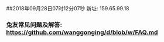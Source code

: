 ##2018年09月28日07时12分07秒 新址: 159.65.99.18
### 兔友常见问题及解答: https://github.com/wanggonging/d/blob/w/FAQ.md
